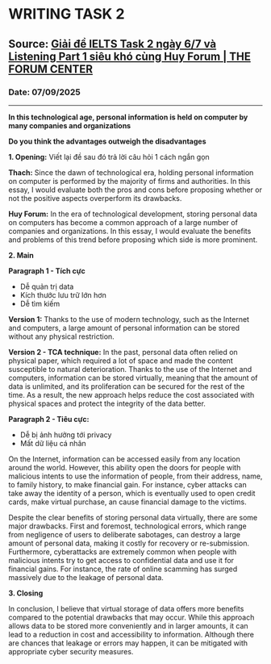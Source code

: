 # WRITING TASK 2

## Source: [Giải đề IELTS Task 2 ngày 6/7 và Listening Part 1 siêu khó cùng Huy Forum | THE FORUM CENTER](https://www.youtube.com/watch?v=A-APmUjKU2k)

### Date: 07/09/2025
---

**In this technological age, personal information is held on computer by many companies and organizations**

**Do you think the advantages outweigh the disadvantages**

**1. Opening:** Viết lại đề sau đó trả lời câu hỏi 1 cách ngắn gọn
 
**Thach:** Since the dawn of technological era, holding personal information on computer is performed by the majority of firms and authorities. In this essay, I would evaluate both the pros and cons before proposing whether or not the positive aspects overperform its drawbacks.

**Huy Forum:** In the era of technological development, storing personal data on computers has become a common approach of a large number of companies and organizations. In this essay, I would evaluate the benefits and problems of this trend before proposing which side is more prominent.

**2. Main**

**Paragraph 1 - Tích cực**
- Dễ quản trị data
- Kích thước lưu trữ lớn hơn
- Dễ tìm kiếm

**Version 1:** Thanks to the use of modern technology, such as the Internet and computers, a large amount of personal information can be stored without any physical restriction.

**Version 2 - TCA technique:** In the past, personal data often relied on physical paper, which required a lot of space and made the content susceptible to natural deterioration. Thanks to the use of the Internet and computers, information can be stored virtually, meaning that the amount of data is unlimited, and its proliferation can be secured for the rest of the time. As a result, the new approach helps reduce the cost associated with physical spaces and protect the integrity of the data better.

**Paragraph 2 - Tiêu cực:**

- Dễ bị ảnh hưởng tới privacy
- Mất dữ liệu cá nhân

On the Internet, information can be accessed easily from any location around the world. However, this ability open the doors for people with malicious intents to use the information of people, from their address, name, to family history, to make financial gain. For instance, cyber attacks can take away the identity of a person, which is eventually used to open credit cards, make virtual purchase, an cause financial damage to the victims.

Despite the clear benefits of storing personal data virtually, there are some major drawbacks. First and foremost, technological errors, which range from negligence of users to deliberate sabotages, can destroy a large amount of personal data, making it costly for recovery or re-submission. Furthermore, cyberattacks are extremely common when people with malicious intents try to get access to confidential data and use it for financial gains. For instance, the rate of online scamming has surged massively due to the leakage of personal data.

**3. Closing**

In conclusion, I believe that virtual storage of data offers more benefits compared to the potential drawbacks that may occur. While this approach allows data to be stored more conveniently and in larger amounts, it can lead to a reduction in cost and accessibility to information. Although there are chances that leakage or errors may happen, it can be mitigated with appropriate cyber security measures.